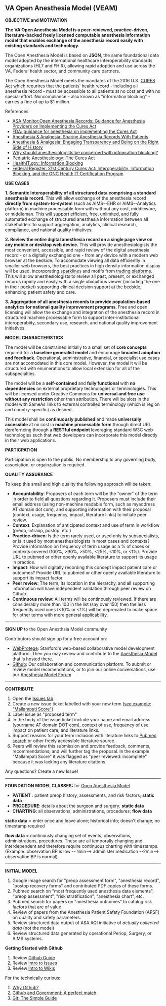 ## VA Open Anesthesia Model (VEAM)

**OBJECTIVE and MOTIVATION**

**The VA Open Anesthesia Model is a peer-reviewed, practice-driven, literature-backed freely licensed computable anesthesia information model that enables exchange of the anesthesia record easily with existing standards and technology.**  

The Open Anesthesia Model is based on **JSON**, the same foundational data model adopted by the international healthcare interoperability standards organizations (HL7 and FHIR),  allowing rapid adoption and use across the VA, Federal health sector, and community care partners. 

The Open Anesthesia Model meets the mandates of the 2016 U.S. [CURES Act](https://en.wikipedia.org/wiki/21st_Century_Cures_Act) which requrires that the patients' health record - including all anesthesia record - must be accessible to all patients at no cost and with no special effort. Noncompliance - also known as "information blocking" - carries a fine of up to $1 million.


References:  
* [ASA Monitor:Open Anesthesia Records: Guidance for Anesthesia Providers on Implementing the Cures Act](https://pubs.asahq.org/monitor/article/85/2/e3/115119/Open-Anesthesia-Records-Guidance-for-Anesthesia)
* [FDA: guidance for anesthesia on implementing the Cures Act](https://www.opennotes.org/research/open-anesthesia-records-guidance-for-anesthesia-providers-on-implementing-the-cures-act)
* [Anesthesia & Analgesia: Sharing Anesthesia Records With Patients](https://journals.lww.com/anesthesia-analgesia/Fulltext/2022/10000/Keeping_an_Open_Mind_About_Open_Notes__Sharing.8.aspx)
* [ Anesthesia & Analgesia: Engaging Transparency and Being on the Right Side of History](https://journals.lww.com/anesthesia-analgesia/Citation/2022/10000/Engaging_Transparency_and_Being_on_the_Right_Side.7.aspx)
* [Why should anesthesiologists be concerned with infomration blocking?](https://www.anesthesiallc.com/publications/anesthesia-provider-news-ealerts/1219-why-should-anesthesia-providers-care-about-information-blocking-2)
* [Pediatric Anesthesiology: The Cures Act](https://ronlitman.substack.com/p/the-cures-act)
* [HealthIT.gov: Information Blocking](https://www.healthit.gov/topic/information-blocking)
* [Federal Register: 21st Century Cures Act: Interoperability, Information Blocking, and the ONC Health IT Certification Program](https://www.federalregister.gov/documents/2020/05/01/2020-07419/21st-century-cures-act-interoperability-information-blocking-and-the-onc-health-it-certification)







 **USE CASES**

**1. Semantic Interoperability of all structured data comprising a standard anesthesia record**.  This will allow exchange of the anesthesia record **directly from system-to-system** (such as AIMS--EHR or AIMS--Analytics platform) in machine processable form with without any cost, middleware, or middleman. This will support efficient, free, unlimited, and fully automated exchange of structured anesthesia information between all stakeholders to support aggregation, analytics, clinical research, compliance, and national quality initiatives.

**2. Review the entire digital anesthesia record on a single page view on any mobile or desktop web device.** This will provide anesthesiologists the most convenient, accessible, and rapid review of the digital anesthesia record - or a digitally exchanged one - from any device with a modern web browser at the bedside.  To accomodate viewing all data efficiently in smaller web browsers, the best practices in high density information display will be used, incorporating [sparklines](https://en.wikipedia.org/wiki/Sparkline) and motifs from [trading platforms](https://www.tdameritrade.com/tools-and-platforms/mobile-trading/td-ameritrade-mobile.page). This will allow anesthesiologists to review all past, present, or exchanged records rapidly and easily with a single ubiquitous viewer (including the one in their pocket) supporting  clinical decision support at the bedside,  enhancing patient safety and care. 

**3. Aggregation of all anesthesia records to provide population-based analytics for national quality improvement programs**.  Free and open licensing will allow the exchange and integration of the anesthesia record in structured machine processable form to support inter-institutional interoperabiity, secondary use, research, and national quality improvement initiatives. 



**MODEL CHARACTERISTICS**

The model will be constrained initially to a small set of **core concepts** required for a **baseline generalist model** and encourage **broadest adoption and feedback**.  Operational, administrative, financial, or specialist use cases are not accomodated in this core model. However, the model it will be structured with enumerations to allow local extension for all of the subspecialties.

The model will be a **self-contained**  and **fully functional**  with **no dependencies** on external proprietary technologies or terminologies. This will be licensed under Creative Commons for **universal and free use without any restriction** other than attribution.  There will be slots in the model with SameAs links  to  external controlled terminology (which is region and country-specific)  as desired. 

This model shall be **continuously published**  and made **universally accessible** at no cost in **machine processable form**  through direct URL dereferncing through a  **RESTful endpoint**  leveraging standard W3C web technologies such that web developers can incorporate this model directly in their web applications.

**PARTICPATION**

Participation is open to the public. No membership to any governing body, association, or orgainzation is required. 


**QUALITY ASSURANCE**

To keep this small and high quality the following approach will be taken:

* **Accountability**: Proposers of each term will be the "owner" of the term in order to field all questions regarding it. Proposers must include their email address (using non-machine readable form, such as myaddress AT domain dot com), and supporting information with their proposal (context, usage, frequency, impact, literature links) to initiate peer review.
* **Context**: Explanation of anticipated context and use of term in workflow (preop, intraop, postop, etc.)
* **Practice-driven**: Is the term rarely used, or used only by subspecialists, or is it used by most anesthesiologists in most cases and contexts?  Provide information on frequency of term usage as a % of cases or contexts covered (100%, >90%, >50%, <25%, <10%, or <1%). Provide URL to pubmed or other openly available literature to support its usage in practice.
* **Impact**: How will digitally recording this concept impact patient care or outcomes? Provide URL to pubmed or other openly available literature to support its impact factor.
* **Peer review**: The term, its location in the hierarchy, and all supporting information will have independent validation through peer review on Github.
* **Continuous review**: All terms will be continously reviewed.  If there are considerably more than 100 in the list (say over 150) then the less frequently used ones (<10% or <1%) will be deprecated to make space for other terms with more general applicability.


***
**SIGN UP** to the Open Anesthsia Model community

Contributors should sign up for a free account on:
* [WebProtege](http://webprotege.stanford.edu/#Edit:projectId=6e850880-fed9-4b75-bbb0-8c57119cca1a): Stanford's web-based collaborative model development platform.  Then you may review and contribute to the [Anesthesia Model](http://webprotege.stanford.edu/#Edit:projectId=6e850880-fed9-4b75-bbb0-8c57119cca1a) that is hosted there.
* [Github](https://github.com/): Our collaboration and communication platform.  To submit or review model recomendations, or to join our online conversations, use our [Anesthesia Model Forum](https://github.com/healthschema/anesthesia/issues)

***
**CONTRIBUTE**

1. Open the [Issues tab](https://github.com/healthschema/anesthesia/issues) 
2. Create a new issue ticket labelled with your new term ([see example: "Mallampati Score"](https://github.com/healthschema/anesthesia/issues/8))
3. Label issue as "proposed term"
4. In the body of the issue ticket include your name and email address (yourname AT domain DOT com), context of use, frequency of use, impact on patient care, and literature links.
5. Support reasons for your term inclusion with literature links to [Pubmed search](http://www.ncbi.nlm.nih.gov/pubmed) or other freely accessible literature source.
6. Peers will review this submission and provide feedback, comments, recommendations; and will further tag the proposal. In the example "Mallampati Score" it was flagged as "peer reviewed: incomplete" because it was lacking any literature citations.


Any questions?  Create a new Issue!

***
**FOUNDATION MODEL CLASSES:** for [Open Anesthesia Model](http://webprotege.stanford.edu/#Edit:projectId=6e850880-fed9-4b75-bbb0-8c57119cca1a)

*  **PATIENT** : patient preop history, assessments, and risk factors; **static data**
* **PROCEDURE**:  details about the surgeon and surgery; **static data**
* **CHARTING**: all observations, administrations, procedures; **flow data**

**static data** = enter once and leave alone; historical info; doesn't change; no timestamp required

**flow data** =  continously changing set of events, observations, administrations, procedures. These are all temporally changing and interdependent and therefore require continuous charting with timestamps.  (Example: observation BP is low -- 1min--> administer medication --2min--> observation BP is normal)

***
**INITIAL MODEL**

1. Google image search for "preop assessment form", "anesthesia record", "postop recovery forms" and contributed PDF copies of these forms.
2. Pubmed search on "most frequently used anesthesia data elements", "preop assessment", "risk stratification", "anesthesia chart", etc.
3. Pubmed search for papers on "anesthesia outcomes" to catalog risk factors that are of value
4. Review of papers from the Anesthesia Patient Safety Foundation (APSF) on quality and safety parameters.
5. Review structured data output of ASA AQI initiative of *actually collected data*  (not the model)
6. Review structured data generated by operational Periop, Surgery, or AIMS systems.


**Getting Started with Github**

1. Review [Github Guide](https://guides.github.com/)
2. Review [Intro to Issues](https://guides.github.com/features/issues/) 
3. Review [Intro to Wikis](https://guides.github.com/features/wikis/)

For the technically curious:

1. [Why Github?](http://healthschema.github.io/page2/)
2. [Github and Government: A perfect match](http://healthschema.github.io/page3/)
3. [Git: The Simple Guide](http://rogerdudler.github.io/git-guide/)


